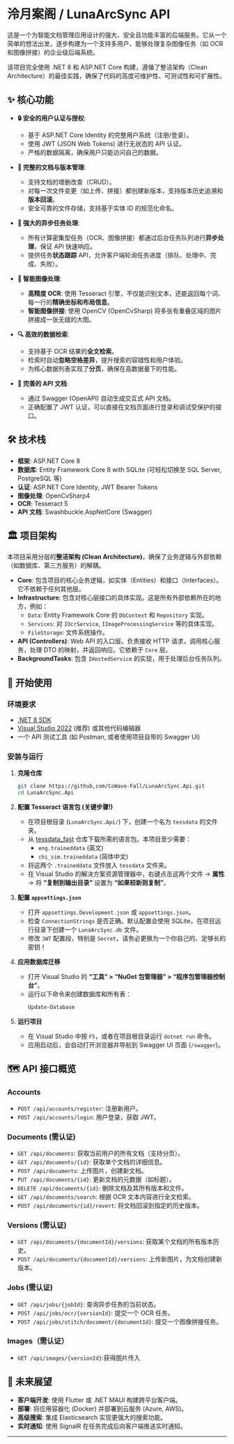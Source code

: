 ﻿# 泠月案阁 / LunaArcSync API

这是一个为智能文档管理应用设计的强大、安全且功能丰富的后端服务。它从一个简单的想法出发，逐步构建为一个支持多用户、能够处理复杂图像任务（如 OCR 和图像拼接）的企业级后端系统。

该项目完全使用 .NET 8 和 ASP.NET Core 构建，遵循了整洁架构（Clean Architecture）的最佳实践，确保了代码的高度可维护性、可测试性和可扩展性。

## ✨ 核心功能

*   **🔒 安全的用户认证与授权**:
    *   基于 ASP.NET Core Identity 的完整用户系统（注册/登录）。
    *   使用 JWT (JSON Web Tokens) 进行无状态的 API 认证。
    *   严格的数据隔离，确保用户只能访问自己的数据。

*   **📄 完整的文档与版本管理**:
    *   支持文档的增删改查（CRUD）。
    *   对每一次文件变更（如上传、拼接）都创建新版本，支持版本历史追溯和**版本回滚**。
    *   安全可靠的文件存储，支持基于实体 ID 的规范化命名。

*   **🚀 强大的异步任务处理**:
    *   所有计算密集型任务（OCR、图像拼接）都通过后台任务队列进行**异步处理**，保证 API 快速响应。
    *   提供任务**状态跟踪** API，允许客户端轮询任务进度（排队、处理中、完成、失败）。

*   **🧠 智能图像处理**:
    *   **高精度 OCR**: 使用 Tesseract 引擎，不仅能识别文本，还能返回每个词、每一行的**精确坐标和布局信息**。
    *   **智能图像拼接**: 使用 OpenCV (OpenCvSharp) 将多张有重叠区域的图片拼接成一张无缝的大图。

*   **🔍 高效的数据检索**:
    *   支持基于 OCR 结果的**全文检索**。
    *   检索时自动**忽略空格差异**，提升搜索的容错性和用户体验。
    *   为核心数据列表实现了**分页**，确保在高数据量下的性能。

*   **📖 完善的 API 文档**:
    *   通过 Swagger (OpenAPI) 自动生成交互式 API 文档。
    *   正确配置了 JWT 认证，可以直接在文档页面进行登录和调试受保护的接口。

## 🛠️ 技术栈

*   **框架**: ASP.NET Core 8
*   **数据库**: Entity Framework Core 8 with SQLite (可轻松切换至 SQL Server, PostgreSQL 等)
*   **认证**: ASP.NET Core Identity, JWT Bearer Tokens
*   **图像处理**: OpenCvSharp4
*   **OCR**: Tesseract 5
*   **API 文档**: Swashbuckle.AspNetCore (Swagger)

## 🏛️ 项目架构

本项目采用分层的**整洁架构 (Clean Architecture)**，确保了业务逻辑与外部依赖（如数据库、第三方服务）的解耦。

*   **Core**: 包含项目的核心业务逻辑，如实体（Entities）和接口（Interfaces）。它不依赖于任何其他层。
*   **Infrastructure**: 包含对核心层接口的具体实现。这是所有外部依赖所在的地方，例如：
    *   `Data`: Entity Framework Core 的 `DbContext` 和 `Repository` 实现。
    *   `Services`: 对 `IOcrService`, `IImageProcessingService` 等的具体实现。
    *   `FileStorage`: 文件系统操作。
*   **API (Controllers)**: Web API 的入口层。负责接收 HTTP 请求，调用核心服务，处理 DTO 的映射，并返回响应。它依赖于 `Core` 层。
*   **BackgroundTasks**: 包含 `IHostedService` 的实现，用于处理后台任务队列。

## 🚀 开始使用

### 环境要求

*   [.NET 8 SDK](https://dotnet.microsoft.com/download/dotnet/8.0)
*   [Visual Studio 2022](https://visualstudio.microsoft.com/) (推荐) 或其他代码编辑器
*   一个 API 测试工具 (如 Postman, 或者使用项目自带的 Swagger UI)

### 安装与运行

1.  **克隆仓库**
    ```bash
    git clone https://github,com/CoWave-Fall/LunaArcSync.Api.git
    cd LunaArcSync.Api
    ```

2.  **配置 Tesseract 语言包 (关键步骤!)**
    *   在项目根目录 (`LunaArcSync.Api/`) 下，创建一个名为 `tessdata` 的文件夹。
    *   从 [tessdata_fast](https://github.com/tesseract-ocr/tessdata_fast) 仓库下载所需的语言包。本项目至少需要：
        *   `eng.traineddata` (英文)
        *   `chi_sim.traineddata` (简体中文)
    *   将这两个 `.traineddata` 文件放入 `tessdata` 文件夹。
    *   在 Visual Studio 的解决方案资源管理器中，右键点击这两个文件 -> **属性** -> 将 **“复制到输出目录”** 设置为 **“如果较新则复制”**。

3.  **配置 `appsettings.json`**
    *   打开 `appsettings.Development.json` 或 `appsettings.json`。
    *   检查 `ConnectionStrings` 是否正确。默认配置会使用 SQLite，在项目运行目录下创建一个 `LunaArcSync.db` 文件。
    *   修改 `JWT` 配置段，特别是 `Secret`，请务必更换为一个你自己的、足够长的密钥！

4.  **应用数据库迁移**
    *   打开 Visual Studio 的 **“工具” > “NuGet 包管理器” > “程序包管理器控制台”**。
    *   运行以下命令来创建数据库和所有表：
        ```powershell
        Update-Database
        ```

5.  **运行项目**
    *   在 Visual Studio 中按 `F5`，或者在项目根目录运行 `dotnet run` 命令。
    *   应用启动后，会自动打开浏览器并导航到 Swagger UI 页面 (`/swagger`)。

## 🗺️ API 接口概览

### Accounts
*   `POST /api/accounts/register`: 注册新用户。
*   `POST /api/accounts/login`: 用户登录，获取 JWT。

### Documents (需认证)
*   `GET /api/documents`: 获取当前用户的所有文档（支持分页）。
*   `GET /api/documents/{id}`: 获取单个文档的详细信息。
*   `POST /api/documents`: 上传图片，创建新文档。
*   `PUT /api/documents/{id}`: 更新文档的元数据（如标题）。
*   `DELETE /api/documents/{id}`: 删除文档及其所有版本和文件。
*   `GET /api/documents/search`: 根据 OCR 文本内容进行全文检索。
*   `POST /api/documents/{id}/revert`: 将文档回滚到指定的历史版本。

### Versions (需认证)
*   `GET /api/documents/{documentId}/versions`: 获取某个文档的所有版本历史。
*   `POST /api/documents/{documentId}/versions`: 上传新图片，为文档创建新版本。

### Jobs (需认证)
*   `GET /api/jobs/{jobId}`: 查询异步任务的当前状态。
*   `POST /api/jobs/ocr/{versionId}`: 提交一个 OCR 任务。
*   `POST /api/jobs/stitch/document/{documentId}`: 提交一个图像拼接任务。

### Images（需认证）
*  `GET /api/images/{versionId}`:获得图片传入

## 🔮 未来展望

*   **客户端开发**: 使用 Flutter 或 .NET MAUI 构建跨平台客户端。
*   **部署**: 将应用容器化 (Docker) 并部署到云服务 (Azure, AWS)。
*   **高级搜索**: 集成 Elasticsearch 实现更强大的搜索功能。
*   **实时通知**: 使用 SignalR 在任务完成后向客户端推送实时通知。

---
